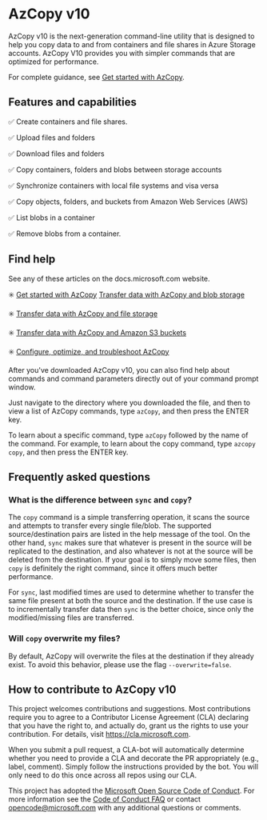 # AzCopy v10

AzCopy v10 is the next-generation command-line utility that is designed to help you copy data to and from containers and file shares in Azure Storage accounts. AzCopy V10 provides you with simpler commands that are optimized for performance.

For complete guidance, see [Get started with AzCopy](https://docs.microsoft.com/azure/storage/common/storage-use-azcopy-v10?toc=%2fazure%2fstorage%2fblobs%2ftoc.json).

## Features and capabilities

:white_check_mark: Create containers and file shares.

:white_check_mark: Upload files and folders

:white_check_mark: Download files and folders

:white_check_mark: Copy containers, folders and blobs between storage accounts

:white_check_mark: Synchronize containers with local file systems and visa versa

:white_check_mark: Copy objects, folders, and buckets from Amazon Web Services (AWS)

:white_check_mark: List blobs in a container

:white_check_mark: Remove blobs from a container.

## Find help

See any of these articles on the docs.microsoft.com website.

:eight_spoked_asterisk: [Get started with AzCopy](https://docs.microsoft.com/azure/storage/common/storage-use-azcopy-v10)
 [Transfer data with AzCopy and blob storage](storage-use-azcopy-blobs.md)

:eight_spoked_asterisk: [Transfer data with AzCopy and file storage](storage-use-azcopy-files.md)

:eight_spoked_asterisk: [Transfer data with AzCopy and Amazon S3 buckets](storage-use-azcopy-s3.md)

:eight_spoked_asterisk: [Configure, optimize, and troubleshoot AzCopy](storage-use-azcopy-configure.md)

After you've downloaded AzCopy v10, you can also find help about commands and command parameters directly out of your command prompt window.

Just navigate to the directory where you downloaded the file, and then to view a list of AzCopy commands, type `azCopy`, and then press the ENTER key.

To learn about a specific command, type `azCopy` followed by the name of the command. For example, to learn about the copy command, type `azcopy copy`, and then press the ENTER key.

## Frequently asked questions

### What is the difference between `sync` and `copy`?

The `copy` command is a simple transferring operation, it scans the source and attempts to transfer every single file/blob. The supported source/destination pairs are listed in the help message of the tool. On the other hand, `sync` makes sure that whatever is present in the source will be replicated to the destination, and also whatever is not at the source will be deleted from the destination. If your goal is to simply move some files, then `copy` is definitely the right command, since it offers much better performance.

For `sync`, last modified times are used to determine whether to transfer the same file present at both the source and the destination. If the use case is to incrementally transfer data
then `sync` is the better choice, since only the modified/missing files are transferred.

### Will `copy` overwrite my files?

By default, AzCopy will overwrite the files at the destination if they already exist. To avoid this behavior, please use the flag `--overwrite=false`. 

## How to contribute to AzCopy v10

This project welcomes contributions and suggestions.  Most contributions require you to agree to a
Contributor License Agreement (CLA) declaring that you have the right to, and actually do, grant us
the rights to use your contribution. For details, visit https://cla.microsoft.com.

When you submit a pull request, a CLA-bot will automatically determine whether you need to provide
a CLA and decorate the PR appropriately (e.g., label, comment). Simply follow the instructions
provided by the bot. You will only need to do this once across all repos using our CLA.

This project has adopted the [Microsoft Open Source Code of Conduct](https://opensource.microsoft.com/codeofconduct/).
For more information see the [Code of Conduct FAQ](https://opensource.microsoft.com/codeofconduct/faq/) or
contact [opencode@microsoft.com](mailto:opencode@microsoft.com) with any additional questions or comments.

